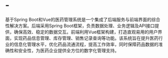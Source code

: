# -
基于Spring Boot和Vue的医药管理系统是一个集成了后端服务与前端界面的综合性解决方案。后端采用Spring Boot框架，负责数据处理、业务逻辑及API接口提供，确保高效、稳定的数据交互。前端利用Vue框架构建，打造直观易用的用户界面，实现药品信息管理、库存管理、销售记录查询等功能。该系统旨在提升医药行业的信息化管理水平，优化药品流通流程，提高工作效率，同时保障药品数据的准确性和安全性，为医药企业提供全方位的数字化管理支持。
